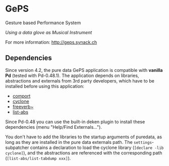 # GePS

Gesture based Performance System

_Using a data glove as Musical Instrument_

For more information: <http://geps.synack.ch>

## Dependencies

Since version 4.2, the pure data GePS application is compatible with __vanilla Pd__ (tested with Pd-0.48.1).
The application depends on libraries, abstractions and externals from 3rd party developers, which have to be installed before using this application:

- [comport](https://git.iem.at/pd/comport)
- [cyclone](https://github.com/porres/pd-cyclone)
- [freeverb~](https://github.com/electrickery/pd-freeverb)
- [list-abs](https://github.com/pd-externals/list-abs)

Since Pd-0.48 you can use the built-in deken plugin to install these dependencies (menu "Help/Find Externals...").

You don't have to add the libraries to the startup arguments of puredata, as long as they are installed in the pure data externals path. The `settings`-subpatcher contains a declaration to load the cyclone library (`[declare -lib cyclone]`), and the abstractions are referenced with the corresponding path (`[list-abs/list-tabdump xxx]`).
